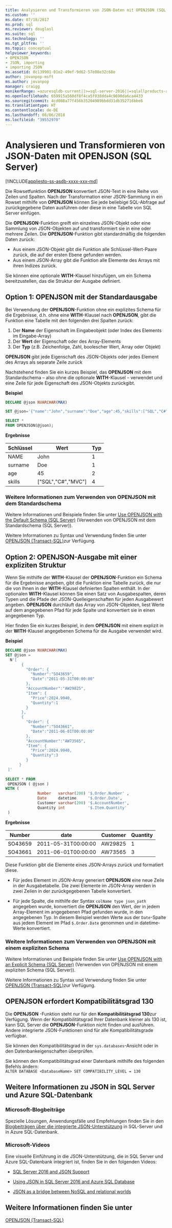 ```yaml
---
title: Analysieren und Transformieren von JSON-Daten mit OPENJSON (SQL Server) | Microsoft-Dokumentation
ms.custom: ''
ms.date: 07/18/2017
ms.prod: sql
ms.reviewer: douglasl
ms.suite: sql
ms.technology: ''
ms.tgt_pltfrm: ''
ms.topic: conceptual
helpviewer_keywords:
- OPENJSON
- JSON, importing
- importing JSON
ms.assetid: 0c139901-01e2-49ef-9d62-57e08e32c68e
author: jovanpop-msft
ms.author: jovanpop
manager: craigg
monikerRange: =azuresqldb-current||>=sql-server-2016||=sqlallproducts-allversions||>=sql-server-linux-2017
ms.openlocfilehash: 659915a560df8f4ca5f038dda4c9690da6ca4433
ms.sourcegitcommit: 4cd008a77f456b35204989bbdd31db352716bbe6
ms.translationtype: HT
ms.contentlocale: de-DE
ms.lasthandoff: 08/06/2018
ms.locfileid: "39552970"
---
```

# <a name="parse-and-transform-json-data-with-openjson-sql-server"></a>Analysieren und Transformieren von JSON-Daten mit OPENJSON (SQL Server)
[!INCLUDE[appliesto-ss-asdb-xxxx-xxx-md](../../includes/appliesto-ss-asdb-xxxx-xxx-md.md)]

Die Rowsetfunktion **OPENJSON** konvertiert JSON-Text in eine Reihe von Zeilen und Spalten. Nach der Transformation einer JSON-Sammlung in ein Rowset mithilfe von **OPENJSON** können Sie jede beliebige SQL-Abfrage auf zurückgegebene Daten ausführen oder diese in eine Tabelle von SQL Server einfügen. 
  
Die **OPENJSON**-Funktion greift ein einzelnes JSON-Objekt oder eine Sammlung von JSON-Objekten auf und transformiert sie in eine oder mehrere Zeilen. Die **OPENJSON**-Funktion gibt standardmäßig die folgenden Daten zurück:
-   Aus einem JSON-Objekt gibt die Funktion alle Schlüssel-Wert-Paare zurück, die auf der ersten Ebene gefunden werden.
-   Aus einem JSON-Array gibt die Funktion alle Elemente des Arrays mit ihren Indizes zurück.  

Sie können eine optionale **WITH**-Klausel hinzufügen, um ein Schema bereitzustellen, das die Struktur der Ausgabe definiert.  
  
## <a name="option-1---openjson-with-the-default-output"></a>Option 1: OPENJSON mit der Standardausgabe
Bei Verwendung der **OPENJSON**-Funktion ohne ein explizites Schema für die Ergebnisse, d.h. ohne eine **WITH**-Klausel nach **OPENJSON**, gibt die Funktion eine Tabelle mit den folgenden drei Spalten zurück:
1.  Der **Name** der Eigenschaft im Eingabeobjekt (oder Index des Elements im Eingabe-Array)
2.  Der **Wert** der Eigenschaft oder des Array-Elements
3.  Der **Typ** (z.B. Zeichenfolge, Zahl, boolescher Wert, Array oder Objekt)

**OPENJSON** gibt jede Eigenschaft des JSON-Objekts oder jedes Element des Arrays als separate Zeile zurück  

Nachstehend finden Sie ein kurzes Beispiel, das **OPENJSON** mit dem Standardschema – also ohne die optionale **WITH**-Klausel – verwendet und eine Zeile für jede Eigenschaft des JSON-Objekts zurückgibt.  
 
**Beispiel**
```sql  
DECLARE @json NVARCHAR(MAX)

SET @json='{"name":"John","surname":"Doe","age":45,"skills":["SQL","C#","MVC"]}';

SELECT *
FROM OPENJSON(@json);
```  
  
**Ergebnisse**  
  
|Schlüssel|Wert|Typ|  
|---------|-----------|----------|  
|NAME|John|1|  
|surname|Doe|1|  
|age|45|2|  
|skills|["SQL","C#","MVC"]|4|

### <a name="more-info-about-openjson-with-the-default-schema"></a>Weitere Informationen zum Verwenden von OPENJSON mit dem Standardschema

Weitere Informationen und Beispiele finden Sie unter [Use OPENJSON with the Default Schema &#40;SQL Server&#41;](../../relational-databases/json/use-openjson-with-the-default-schema-sql-server.md) (Verwenden von OPENJSON mit dem Standardschema &#40;SQL Server&#41;).

Weitere Informationen zu Syntax und Verwendung finden Sie unter [OPENJSON &#40;Transact-SQL&#41;](../../t-sql/functions/openjson-transact-sql.md)zur Verfügung. 

    
## <a name="option-2---openjson-output-with-an-explicit-structure"></a>Option 2: OPENJSON-Ausgabe mit einer expliziten Struktur
Wenn Sie mithilfe der **WITH**-Klausel der **OPENJSON**-Funktion ein Schema für die Ergebnisse angeben, gibt die Funktion eine Tabelle zurück, die nur die von Ihnen in der **WITH**-Klausel definierten Spalten enthält. In der optionalen **WITH**-Klausel können Sie einen Satz von Ausgabespalten, deren Typen und die Pfade der JSON-Quelleigenschaften für jeden Ausgabewert angeben. **OPENJSON** durchläuft das Array von JSON-Objekten, liest Werte auf dem angegebenen Pfad für jede Spalte und konvertiert sie in einen angegebenen Typ.  

Hier finden Sie ein kurzes Beispiel, in dem **OPENJSON** mit einem explizit in der **WITH**-Klausel angegebenen Schema für die Ausgabe verwendet wird.  
  
**Beispiel**
  
```sql  
DECLARE @json NVARCHAR(MAX)
SET @json =   
  N'[  
       {  
         "Order": {  
           "Number":"SO43659",  
           "Date":"2011-05-31T00:00:00"  
         },  
         "AccountNumber":"AW29825",  
         "Item": {  
           "Price":2024.9940,  
           "Quantity":1  
         }  
       },  
       {  
         "Order": {  
           "Number":"SO43661",  
           "Date":"2011-06-01T00:00:00"  
         },  
         "AccountNumber":"AW73565",  
         "Item": {  
           "Price":2024.9940,  
           "Quantity":3  
         }  
      }  
 ]'  
   
SELECT * FROM  
 OPENJSON ( @json )  
WITH (   
              Number   varchar(200) '$.Order.Number' ,  
              Date     datetime     '$.Order.Date',  
              Customer varchar(200) '$.AccountNumber',  
              Quantity int          '$.Item.Quantity'  
 ) 
```  
  
**Ergebnisse**  
  
|Number|date|Customer|Quantity|  
|------------|----------|--------------|--------------|  
|SO43659|2011-05-31T00:00:00|AW29825|1|  
|SO43661|2011-06-01T00:00:00|AW73565|3|  
  
Diese Funktion gibt die Elemente eines JSON-Arrays zurück und formatiert diese.  
  
-   Für jedes Element im JSON-Array generiert **OPENJSON** eine neue Zeile in der Ausgabetabelle. Die zwei Elemente im JSON-Array werden in zwei Zeilen in der zurückgegebenen Tabelle konvertiert.  
  
-   Für jede Spalte, die mithilfe der Syntax `colName type json_path` angegeben wurde, konvertiert die **OPENJSON** den Wert, der in jedem Array-Element im angegebenen Pfad gefunden wurde, in den angegebenen Typ. In diesem Beispiel werden Werte aus der `Date`-Spalte aus jedem Element im Pfad `$.Order.Date` genommen und in datetime-Werte konvertiert.  
  
### <a name="more-info-about-openjson-with-an-explicit-schema"></a>Weitere Informationen zum Verwenden von OPENJSON mit einem expliziten Schema
Weitere Informationen und Beispiele finden Sie unter [Use OPENJSON with an Explicit Schema &#40;SQL Server&#41;](../../relational-databases/json/use-openjson-with-an-explicit-schema-sql-server.md) (Verwenden von OPENJSON mit einem expliziten Schema &#40;SQL Server&#41;).

Weitere Informationen zu Syntax und Verwendung finden Sie unter [OPENJSON &#40;Transact-SQL&#41;](../../t-sql/functions/openjson-transact-sql.md)zur Verfügung.

## <a name="openjson-requires-compatibility-level-130"></a>OPENJSON erfordert Kompatibilitätsgrad 130
Die **OPENJSON** -Funktion steht nur für den **Kompatibilitätsgrad 130**zur Verfügung. Wenn der Kompatibilitätsgrad Ihrer Datenbank kleiner als 130 ist, kann SQL Server die **OPENJSON**-Funktion nicht finden und ausführen. Andere integrierte JSON-Funktionen sind für alle Kompatibilitätsgrade verfügbar.

Sie können den Kompatibilitätsgrad in der `sys.databases`-Ansicht oder in den Datenbankeigenschaften überprüfen.

Sie können den Kompatibilitätsgrad einer Datenbank mithilfe des folgenden Befehls ändern:   
`ALTER DATABASE <DatabaseName> SET COMPATIBILITY_LEVEL = 130`  

## <a name="learn-more-about-json-in-sql-server-and-azure-sql-database"></a>Weitere Informationen zu JSON in SQL Server und Azure SQL-Datenbank  
  
### <a name="microsoft-blog-posts"></a>Microsoft-Blogbeiträge  
  
Spezielle Lösungen, Anwendungsfälle und Empfehlungen finden Sie in den [Blogbeiträgen über die integrierte JSON-Unterstützung](http://blogs.msdn.com/b/sqlserverstorageengine/archive/tags/json/) in SQL-Server und in Azure SQL-Datenbank.  

### <a name="microsoft-videos"></a>Microsoft-Videos

Eine visuelle Einführung in die JSON-Unterstützung, die in SQL Server und Azure SQL-Datenbank integriert ist, finden Sie in den folgenden Videos:

-   [SQL Server 2016 and JSON Support](https://channel9.msdn.com/Shows/Data-Exposed/SQL-Server-2016-and-JSON-Support)

-   [Using JSON in SQL Server 2016 and Azure SQL Database](https://channel9.msdn.com/Shows/Data-Exposed/Using-JSON-in-SQL-Server-2016-and-Azure-SQL-Database)

-   [JSON as a bridge between NoSQL and relational worlds](https://channel9.msdn.com/events/DataDriven/SQLServer2016/JSON-as-a-bridge-betwen-NoSQL-and-relational-worlds)
  
## <a name="see-also"></a>Weitere Informationen finden Sie unter  
 [OPENJSON &#40;Transact-SQL&#41;](../../t-sql/functions/openjson-transact-sql.md)  
  
  
